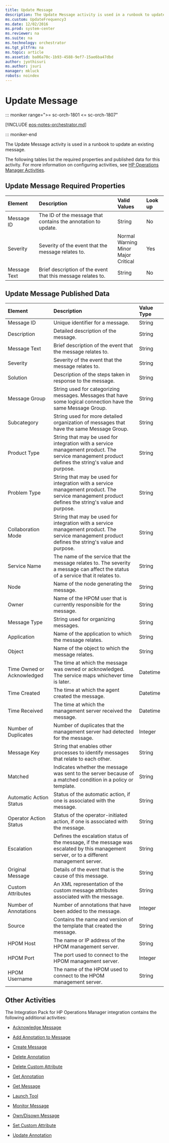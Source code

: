 ```yaml
---
title: Update Message
description: The Update Message activity is used in a runbook to update an existing message.
ms.custom: UpdateFrequency3
ms.date: 12/02/2016
ms.prod: system-center
ms.reviewer: na
ms.suite: na
ms.technology: orchestrator
ms.tgt_pltfrm: na
ms.topic: article
ms.assetid: ba06a70c-1b93-4588-9ef7-15ae6ba47dbd
author: jyothisuri
ms.author: jsuri
manager: mkluck
robots: noindex
---
```

# Update Message

::: moniker range=">= sc-orch-1801 <= sc-orch-1807"

[!INCLUDE [eos-notes-orchestrator.md](../includes/eos-notes-orchestrator.md)]

::: moniker-end

The Update Message activity is used in a runbook to update an existing message.

The following tables list the required properties and published data for this activity. For more information on configuring activities, see [HP Operations Manager Activities](operations-manager-activities.md).

## Update Message Required Properties

| Element   | Description   | Valid Values   | Look up |
|:---|:---|:---|:---|
| Message ID   | The ID of the message that contains the annotation to update. | String   | No   |
| Severity   | Severity of the event that the message relates to.   | Normal<br>Warning<br>Minor<br>Major<br>Critical | Yes   |
| Message Text | Brief description of the event that this message relates to.  | String   | No   |

## Update Message Published Data

| Element   | Description   | Value Type |
|:---|:---|:---|
| Message ID   | Unique identifier for a message.   | String   |
| Description   | Detailed description of the message.   | String   |
| Message Text   | Brief description of the event that the message relates to.   | String   |
| Severity   | Severity of the event that the message relates to.   | String   |
| Solution   | Description of the steps taken in response to the message.   | String   |
| Message Group   | String used for categorizing messages. Messages that have some logical connection have the same Message Group.   | String   |
| Subcategory   | String used for more detailed organization of messages that have the same Message Group.   | String   |
| Product Type   | String that may be used for integration with a service management product. The service management product defines the string's value and purpose. | String   |
| Problem Type   | String that may be used for integration with a service management product. The service management product defines the string's value and purpose. | String   |
| Collaboration Mode   | String that may be used for integration with a service management product. The service management product defines the string's value and purpose. | String   |
| Service Name   | The name of the service that the message relates to. The severity a message can affect the status of a service that it relates to.   | String   |
| Node   | Name of the node generating the message.   | String   |
| Owner   | Name of the HPOM user that is currently responsible for the message.   | String   |
| Message Type   | String used for organizing messages.   | String   |
| Application   | Name of the application to which the message relates.   | String   |
| Object   | Name of the object to which the message relates.   | String   |
| Time Owned or Acknowledged | The time at which the message was owned or acknowledged. The service maps whichever time is later.   | Datetime   |
| Time Created   | The time at which the agent created the message.   | Datetime   |
| Time Received   | The time at which the management server received the message.   | Datetime   |
| Number of Duplicates   | Number of duplicates that the management server had detected for the message.   | Integer   |
| Message Key   | String that enables other processes to identify messages that relate to each other.   | String   |
| Matched   | Indicates whether the message was sent to the server because of a matched condition in a policy or template.   | String   |
| Automatic Action Status   | Status of the automatic action, if one is associated with the message.   | String   |
| Operator Action Status   | Status of the operator-initiated action, if one is associated with the message.   | String   |
| Escalation   | Defines the escalation status of the message, if the message was escalated by this management server, or to a different management server.   | String   |
| Original Message   | Details of the event that is the cause of this message.   | String   |
| Custom Attributes   | An XML representation of the custom message attributes associated with the message.   | String   |
| Number of Annotations   | Number of annotations that have been added to the message.   | Integer   |
| Source   | Contains the name and version of the template that created the message.   | String   |
| HPOM Host   | The name or IP address of the HPOM management server.   | String   |
| HPOM Port   | The port used to connect to the HPOM management server.   | Integer   |
| HPOM Username   | The name of the HPOM used to connect to the HPOM management server.   | String   |

## Other Activities

The Integration Pack for HP Operations Manager integration contains the following additional activities:

- [Acknowledge Message](acknowledge-message.md)

- [Add Annotation to Message](add-annotation-to-message.md)

- [Create Message](create-message.md)

- [Delete Annotation](delete-annotation.md)

- [Delete Custom Attribute](delete-custom-attribute.md)

- [Get Annotation](get-annotation.md)

- [Get Message](get-message.md)

- [Launch Tool](launch-tool.md)

- [Monitor Message](monitor-message.md)

- [Own/Disown Message](own-or-disown-message.md)

- [Set Custom Attribute](set-custom-attribute.md)

- [Update Annotation](update-annotation.md)
